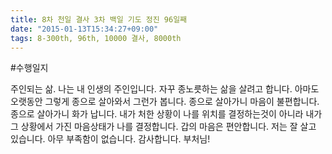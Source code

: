 ```yaml
---
title: 8차 천일 결사 3차 백일 기도 정진 96일째
date: "2015-01-13T15:34:27+09:00"
tags: 8-300th, 96th, 10000 결사, 8000th
---
```


#수행일지

주인되는 삶. 나는 내 인생의 주인입니다. 자꾸 종노릇하는 삶을 살려고 합니다. 아마도 오랫동안 그렇게 종으로 살아와서 그런가 봅니다. 종으로 살아가니 마음이 불편합니다. 종으로 살아가니 화가 납니다. 내가 처한 상황이 나를 위치를 결정하는것이 아니라 내가 그 상황에서 가진 마음상태가 나를 결정합니다. 갑의 마음은 편안합니다. 저는 잘 살고 있습니다. 아무 부족함이 없습니다. 감사합니다. 부처님!
